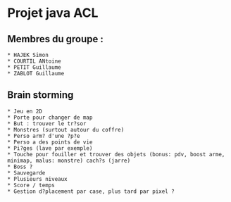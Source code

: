 # Projet java ACL

## Membres du groupe :
    * HAJEK Simon
    * COURTIL ANtoine
    * PETIT Guillaume
    * ZABLOT Guillaume

## Brain storming
    * Jeu en 2D
    * Porte pour changer de map
    * But : trouver le tr?sor
    * Monstres (surtout autour du coffre)
    * Perso arm? d'une ?p?e
    * Perso a des points de vie
    * Pi?ges (lave par exemple)
    * Touche pour fouiller et trouver des objets (bonus: pdv, boost arme, minimap, malus: monstre) cach?s (jarre)
    * Boss ?
    * Sauvegarde
    * Plusieurs niveaux
    * Score / temps
    * Gestion d?placement par case, plus tard par pixel ?

